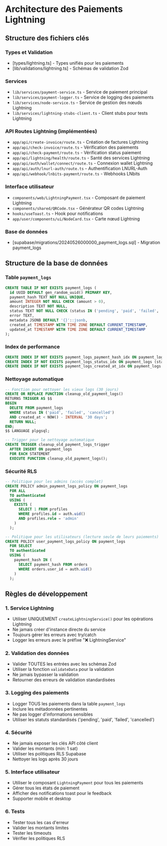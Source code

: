 # Architecture des Paiements Lightning

## Structure des fichiers clés

### Types et Validation
- [types/lightning.ts] - Types unifiés pour les paiements
- [lib/validations/lightning.ts] - Schémas de validation Zod

### Services
- `lib/services/payment-service.ts` - Service de paiement principal 
- `lib/services/payment-logger.ts` - Service de logging des paiements
- `lib/services/node-service.ts` - Service de gestion des nœuds Lightning
- `lib/services/lightning-stubs-client.ts` - Client stubs pour tests Lightning

### API Routes Lightning (implémentées)
- `app/api/create-invoice/route.ts` - Création de factures Lightning
- `app/api/check-invoice/route.ts` - Vérification des paiements
- `app/api/check-payment/route.ts` - Vérification status paiement 
- `app/api/lightning/health/route.ts` - Santé des services Lightning
- `app/api/auth/wallet/connect/route.ts` - Connexion wallet Lightning
- `app/api/auth/lnurl-auth/route.ts` - Authentification LNURL-Auth
- `app/api/webhook/lnbits-payment/route.ts` - Webhooks LNbits

### Interface utilisateur
- `components/web/LightningPayment.tsx` - Composant de paiement Lightning
- `components/shared/QRCode.tsx` - Générateur QR codes Lightning
- `hooks/useToast.ts` - Hook pour notifications
- `app/user/components/ui/NodeCard.tsx` - Carte nœud Lightning

### Base de données
- [supabase/migrations/20240526000000_payment_logs.sql] - Migration payment_logs

## Structure de la base de données

### Table `payment_logs`

```sql
CREATE TABLE IF NOT EXISTS payment_logs (
  id UUID DEFAULT gen_random_uuid() PRIMARY KEY,
  payment_hash TEXT NOT NULL UNIQUE,
  amount INTEGER NOT NULL CHECK (amount > 0),
  description TEXT NOT NULL,
  status TEXT NOT NULL CHECK (status IN ('pending', 'paid', 'failed', 'cancelled')),
  error TEXT,
  metadata JSONB DEFAULT '{}'::jsonb,
  created_at TIMESTAMP WITH TIME ZONE DEFAULT CURRENT_TIMESTAMP,
  updated_at TIMESTAMP WITH TIME ZONE DEFAULT CURRENT_TIMESTAMP
);
```

### Index de performance
```sql
CREATE INDEX IF NOT EXISTS payment_logs_payment_hash_idx ON payment_logs (payment_hash);
CREATE INDEX IF NOT EXISTS payment_logs_status_idx ON payment_logs (status);
CREATE INDEX IF NOT EXISTS payment_logs_created_at_idx ON payment_logs (created_at DESC);
```

### Nettoyage automatique
```sql
-- Fonction pour nettoyer les vieux logs (30 jours)
CREATE OR REPLACE FUNCTION cleanup_old_payment_logs()
RETURNS TRIGGER AS $$
BEGIN
  DELETE FROM payment_logs
  WHERE status IN ('paid', 'failed', 'cancelled')
  AND created_at < NOW() - INTERVAL '30 days';
  RETURN NULL;
END;
$$ LANGUAGE plpgsql;

-- Trigger pour le nettoyage automatique
CREATE TRIGGER cleanup_old_payment_logs_trigger
  AFTER INSERT ON payment_logs
  FOR EACH STATEMENT
  EXECUTE FUNCTION cleanup_old_payment_logs();
```

### Sécurité RLS
```sql
-- Politique pour les admins (accès complet)
CREATE POLICY admin_payment_logs_policy ON payment_logs
  FOR ALL
  TO authenticated
  USING (
    EXISTS (
      SELECT 1 FROM profiles
      WHERE profiles.id = auth.uid()
      AND profiles.role = 'admin'
    )
  );

-- Politique pour les utilisateurs (lecture seule de leurs paiements)
CREATE POLICY user_payment_logs_policy ON payment_logs
  FOR SELECT
  TO authenticated
  USING (
    payment_hash IN (
      SELECT payment_hash FROM orders
      WHERE orders.user_id = auth.uid()
    )
  );
```

## Règles de développement

### 1. Service Lightning
- Utiliser UNIQUEMENT `createLightningService()` pour les opérations Lightning
- Ne jamais créer d'instance directe du service
- Toujours gérer les erreurs avec try/catch
- Logger les erreurs avec le préfixe "❌ LightningService"

### 2. Validation des données
- Valider TOUTES les entrées avec les schémas Zod
- Utiliser la fonction `validateData` pour la validation
- Ne jamais bypasser la validation
- Retourner des erreurs de validation standardisées

### 3. Logging des paiements
- Logger TOUS les paiements dans la table `payment_logs`
- Inclure les métadonnées pertinentes
- Ne pas logger d'informations sensibles
- Utiliser les statuts standardisés ('pending', 'paid', 'failed', 'cancelled')

### 4. Sécurité
- Ne jamais exposer les clés API côté client
- Valider les montants (min: 1 sat)
- Utiliser les politiques RLS Supabase
- Nettoyer les logs après 30 jours

### 5. Interface utilisateur
- Utiliser le composant `LightningPayment` pour tous les paiements
- Gérer tous les états de paiement
- Afficher des notifications toast pour le feedback
- Supporter mobile et desktop

### 6. Tests
- Tester tous les cas d'erreur
- Valider les montants limites
- Tester les timeouts
- Vérifier les politiques RLS